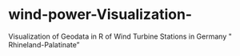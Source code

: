 # wind-power-Visualization-
Visualization of Geodata in R of Wind Turbine Stations in Germany " Rhineland-Palatinate”

